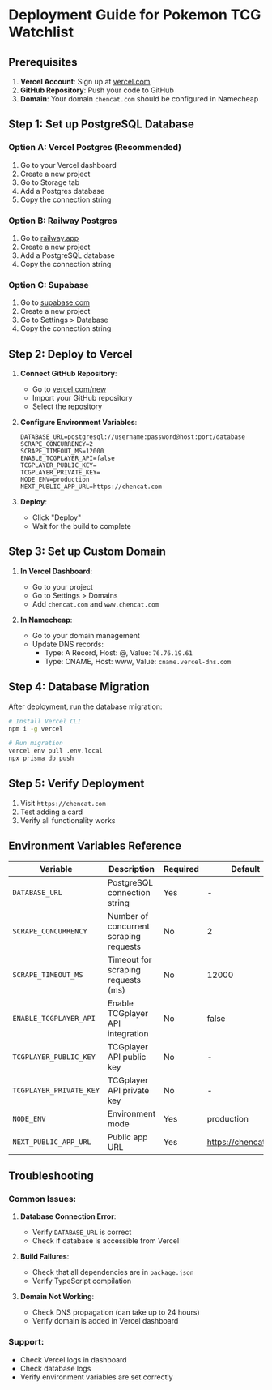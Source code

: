 # Deployment Guide for Pokemon TCG Watchlist

## Prerequisites

1. **Vercel Account**: Sign up at [vercel.com](https://vercel.com)
2. **GitHub Repository**: Push your code to GitHub
3. **Domain**: Your domain `chencat.com` should be configured in Namecheap

## Step 1: Set up PostgreSQL Database

### Option A: Vercel Postgres (Recommended)
1. Go to your Vercel dashboard
2. Create a new project
3. Go to Storage tab
4. Add a Postgres database
5. Copy the connection string

### Option B: Railway Postgres
1. Go to [railway.app](https://railway.app)
2. Create a new project
3. Add a PostgreSQL database
4. Copy the connection string

### Option C: Supabase
1. Go to [supabase.com](https://supabase.com)
2. Create a new project
3. Go to Settings > Database
4. Copy the connection string

## Step 2: Deploy to Vercel

1. **Connect GitHub Repository**:
   - Go to [vercel.com/new](https://vercel.com/new)
   - Import your GitHub repository
   - Select the repository

2. **Configure Environment Variables**:
   ```
   DATABASE_URL=postgresql://username:password@host:port/database
   SCRAPE_CONCURRENCY=2
   SCRAPE_TIMEOUT_MS=12000
   ENABLE_TCGPLAYER_API=false
   TCGPLAYER_PUBLIC_KEY=
   TCGPLAYER_PRIVATE_KEY=
   NODE_ENV=production
   NEXT_PUBLIC_APP_URL=https://chencat.com
   ```

3. **Deploy**:
   - Click "Deploy"
   - Wait for the build to complete

## Step 3: Set up Custom Domain

1. **In Vercel Dashboard**:
   - Go to your project
   - Go to Settings > Domains
   - Add `chencat.com` and `www.chencat.com`

2. **In Namecheap**:
   - Go to your domain management
   - Update DNS records:
     - Type: A Record, Host: @, Value: `76.76.19.61`
     - Type: CNAME, Host: www, Value: `cname.vercel-dns.com`

## Step 4: Database Migration

After deployment, run the database migration:

```bash
# Install Vercel CLI
npm i -g vercel

# Run migration
vercel env pull .env.local
npx prisma db push
```

## Step 5: Verify Deployment

1. Visit `https://chencat.com`
2. Test adding a card
3. Verify all functionality works

## Environment Variables Reference

| Variable | Description | Required | Default |
|----------|-------------|----------|---------|
| `DATABASE_URL` | PostgreSQL connection string | Yes | - |
| `SCRAPE_CONCURRENCY` | Number of concurrent scraping requests | No | 2 |
| `SCRAPE_TIMEOUT_MS` | Timeout for scraping requests (ms) | No | 12000 |
| `ENABLE_TCGPLAYER_API` | Enable TCGplayer API integration | No | false |
| `TCGPLAYER_PUBLIC_KEY` | TCGplayer API public key | No | - |
| `TCGPLAYER_PRIVATE_KEY` | TCGplayer API private key | No | - |
| `NODE_ENV` | Environment mode | Yes | production |
| `NEXT_PUBLIC_APP_URL` | Public app URL | Yes | https://chencat.com |

## Troubleshooting

### Common Issues:

1. **Database Connection Error**:
   - Verify `DATABASE_URL` is correct
   - Check if database is accessible from Vercel

2. **Build Failures**:
   - Check that all dependencies are in `package.json`
   - Verify TypeScript compilation

3. **Domain Not Working**:
   - Check DNS propagation (can take up to 24 hours)
   - Verify domain is added in Vercel dashboard

### Support:
- Check Vercel logs in dashboard
- Check database logs
- Verify environment variables are set correctly
